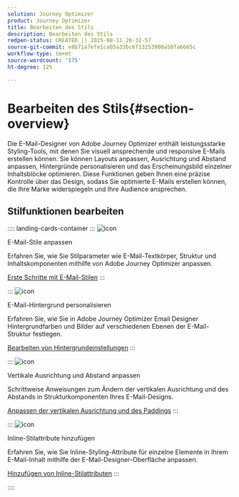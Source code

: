 ```yaml
---
solution: Journey Optimizer
product: Journey Optimizer
title: Bearbeiten des Stils
description: Bearbeiten des Stils
redpen-status: CREATED_||_2025-08-11_20-32-57
source-git-commit: e8b71a7efe1ca05a33bc6f33253900a58fa6665c
workflow-type: tm+mt
source-wordcount: '175'
ht-degree: 12%

---
```



# Bearbeiten des Stils{#section-overview}

Die E-Mail-Designer von Adobe Journey Optimizer enthält leistungsstarke Styling-Tools, mit denen Sie visuell ansprechende und responsive E-Mails erstellen können. Sie können Layouts anpassen, Ausrichtung und Abstand anpassen, Hintergründe personalisieren und das Erscheinungsbild einzelner Inhaltsblöcke optimieren. Diese Funktionen geben Ihnen eine präzise Kontrolle über das Design, sodass Sie optimierte E-Mails erstellen können, die Ihre Marke widerspiegeln und Ihre Audience ansprechen.

## Stilfunktionen bearbeiten

:::: landing-cards-container
:::
![icon](https://cdn.experienceleague.adobe.com/icons/circle-play.svg?lang=de)

E-Mail-Stile anpassen

Erfahren Sie, wie Sie Stilparameter wie E-Mail-Textkörper, Struktur und Inhaltskomponenten mithilfe von Adobe Journey Optimizer anpassen.

[Erste Schritte mit E-Mail-Stilen](../using/email/get-started-email-style.md)
:::

:::
![icon](https://cdn.experienceleague.adobe.com/icons/bullseye.svg?lang=de)

E-Mail-Hintergrund personalisieren

Erfahren Sie, wie Sie in Adobe Journey Optimizer Email Designer Hintergrundfarben und Bilder auf verschiedenen Ebenen der E-Mail-Struktur festlegen.

[Bearbeiten von Hintergrundeinstellungen](../using/email/backgrounds.md)
:::

:::
![icon](https://cdn.experienceleague.adobe.com/icons/list-check.svg?lang=de)

Vertikale Ausrichtung und Abstand anpassen

Schrittweise Anweisungen zum Ändern der vertikalen Ausrichtung und des Abstands in Strukturkomponenten Ihres E-Mail-Designs.

[Anpassen der vertikalen Ausrichtung und des Paddings](../using/email/alignment-and-padding.md)
:::

:::
![icon](https://cdn.experienceleague.adobe.com/icons/code-branch.svg?lang=de)

Inline-Stilattribute hinzufügen

Erfahren Sie, wie Sie Inline-Styling-Attribute für einzelne Elemente in Ihrem E-Mail-Inhalt mithilfe der E-Mail-Designer-Oberfläche anpassen.

[Hinzufügen von Inline-Stilattributen](../using/email/inline-styling.md)
:::

::::
